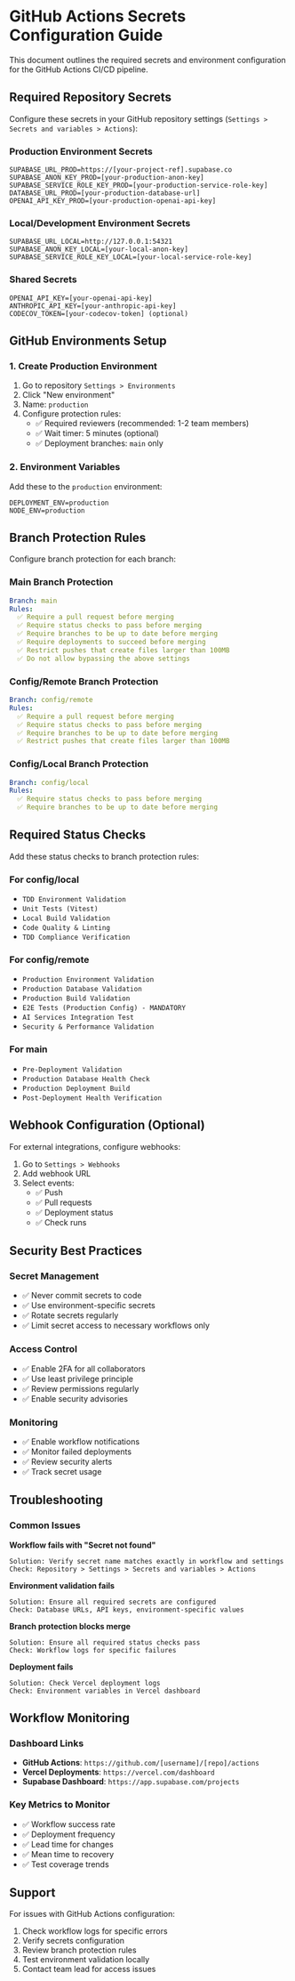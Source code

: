 # GitHub Actions Secrets Configuration Guide

This document outlines the required secrets and environment configuration for the GitHub Actions CI/CD pipeline.

## Required Repository Secrets

Configure these secrets in your GitHub repository settings (`Settings > Secrets and variables > Actions`):

### Production Environment Secrets
```
SUPABASE_URL_PROD=https://[your-project-ref].supabase.co
SUPABASE_ANON_KEY_PROD=[your-production-anon-key]
SUPABASE_SERVICE_ROLE_KEY_PROD=[your-production-service-role-key]
DATABASE_URL_PROD=[your-production-database-url]
OPENAI_API_KEY_PROD=[your-production-openai-api-key]
```

### Local/Development Environment Secrets
```
SUPABASE_URL_LOCAL=http://127.0.0.1:54321
SUPABASE_ANON_KEY_LOCAL=[your-local-anon-key]
SUPABASE_SERVICE_ROLE_KEY_LOCAL=[your-local-service-role-key]
```

### Shared Secrets
```
OPENAI_API_KEY=[your-openai-api-key]
ANTHROPIC_API_KEY=[your-anthropic-api-key]
CODECOV_TOKEN=[your-codecov-token] (optional)
```

## GitHub Environments Setup

### 1. Create Production Environment

1. Go to repository `Settings > Environments`
2. Click "New environment"
3. Name: `production`
4. Configure protection rules:
   - ✅ Required reviewers (recommended: 1-2 team members)
   - ✅ Wait timer: 5 minutes (optional)
   - ✅ Deployment branches: `main` only

### 2. Environment Variables

Add these to the `production` environment:
```
DEPLOYMENT_ENV=production
NODE_ENV=production
```

## Branch Protection Rules

Configure branch protection for each branch:

### Main Branch Protection
```yaml
Branch: main
Rules:
  ✅ Require a pull request before merging
  ✅ Require status checks to pass before merging
  ✅ Require branches to be up to date before merging
  ✅ Require deployments to succeed before merging
  ✅ Restrict pushes that create files larger than 100MB
  ✅ Do not allow bypassing the above settings
```

### Config/Remote Branch Protection
```yaml
Branch: config/remote
Rules:
  ✅ Require a pull request before merging
  ✅ Require status checks to pass before merging
  ✅ Require branches to be up to date before merging
  ✅ Restrict pushes that create files larger than 100MB
```

### Config/Local Branch Protection
```yaml
Branch: config/local
Rules:
  ✅ Require status checks to pass before merging
  ✅ Require branches to be up to date before merging
```

## Required Status Checks

Add these status checks to branch protection rules:

### For config/local
- `TDD Environment Validation`
- `Unit Tests (Vitest)`
- `Local Build Validation`
- `Code Quality & Linting`
- `TDD Compliance Verification`

### For config/remote
- `Production Environment Validation`
- `Production Database Validation`
- `Production Build Validation`
- `E2E Tests (Production Config) - MANDATORY`
- `AI Services Integration Test`
- `Security & Performance Validation`

### For main
- `Pre-Deployment Validation`
- `Production Database Health Check`
- `Production Deployment Build`
- `Post-Deployment Health Verification`

## Webhook Configuration (Optional)

For external integrations, configure webhooks:

1. Go to `Settings > Webhooks`
2. Add webhook URL
3. Select events:
   - ✅ Push
   - ✅ Pull requests
   - ✅ Deployment status
   - ✅ Check runs

## Security Best Practices

### Secret Management
- ✅ Never commit secrets to code
- ✅ Use environment-specific secrets
- ✅ Rotate secrets regularly
- ✅ Limit secret access to necessary workflows only

### Access Control
- ✅ Enable 2FA for all collaborators
- ✅ Use least privilege principle
- ✅ Review permissions regularly
- ✅ Enable security advisories

### Monitoring
- ✅ Enable workflow notifications
- ✅ Monitor failed deployments
- ✅ Review security alerts
- ✅ Track secret usage

## Troubleshooting

### Common Issues

**Workflow fails with "Secret not found"**
```
Solution: Verify secret name matches exactly in workflow and settings
Check: Repository > Settings > Secrets and variables > Actions
```

**Environment validation fails**
```
Solution: Ensure all required secrets are configured
Check: Database URLs, API keys, environment-specific values
```

**Branch protection blocks merge**
```
Solution: Ensure all required status checks pass
Check: Workflow logs for specific failures
```

**Deployment fails**
```
Solution: Check Vercel deployment logs
Check: Environment variables in Vercel dashboard
```

## Workflow Monitoring

### Dashboard Links
- **GitHub Actions**: `https://github.com/[username]/[repo]/actions`
- **Vercel Deployments**: `https://vercel.com/dashboard`
- **Supabase Dashboard**: `https://app.supabase.com/projects`

### Key Metrics to Monitor
- ✅ Workflow success rate
- ✅ Deployment frequency
- ✅ Lead time for changes
- ✅ Mean time to recovery
- ✅ Test coverage trends

## Support

For issues with GitHub Actions configuration:
1. Check workflow logs for specific errors
2. Verify secrets configuration
3. Review branch protection rules
4. Test environment validation locally
5. Contact team lead for access issues
